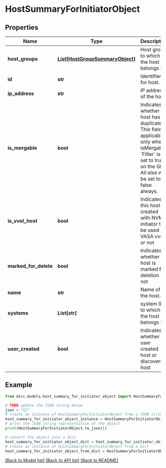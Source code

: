 # HostSummaryForInitiatorObject


## Properties

Name | Type | Description | Notes
------------ | ------------- | ------------- | -------------
**host_groups** | [**List[HostGroupSummaryObject]**](HostGroupSummaryObject.md) | Host group to which the host belongs to. | [optional] 
**id** | **str** | Identifier for host. | [optional] 
**ip_address** | **str** | IP address of the host. | [optional] 
**is_mergable** | **bool** | Indicates whether host has a duplicate. This field is applicable only when isMergable &#x60;Filter&#x60; is set to true on the GET All else will be set to false always. | [optional] 
**is_vvol_host** | **bool** | Indicates if this host is created with NVMe initiator to be used by VASA vvol or not | [optional] 
**marked_for_delete** | **bool** | Indicates whether host is marked for deletion or not | [optional] 
**name** | **str** | Name of the host. | [optional] 
**systems** | **List[str]** | system IDs to which the host belongs to | [optional] 
**user_created** | **bool** | Indicates whether user created host or discovered host | [optional] 

## Example

```python
from dscc.models.host_summary_for_initiator_object import HostSummaryForInitiatorObject

# TODO update the JSON string below
json = "{}"
# create an instance of HostSummaryForInitiatorObject from a JSON string
host_summary_for_initiator_object_instance = HostSummaryForInitiatorObject.from_json(json)
# print the JSON string representation of the object
print(HostSummaryForInitiatorObject.to_json())

# convert the object into a dict
host_summary_for_initiator_object_dict = host_summary_for_initiator_object_instance.to_dict()
# create an instance of HostSummaryForInitiatorObject from a dict
host_summary_for_initiator_object_from_dict = HostSummaryForInitiatorObject.from_dict(host_summary_for_initiator_object_dict)
```
[[Back to Model list]](../README.md#documentation-for-models) [[Back to API list]](../README.md#documentation-for-api-endpoints) [[Back to README]](../README.md)


